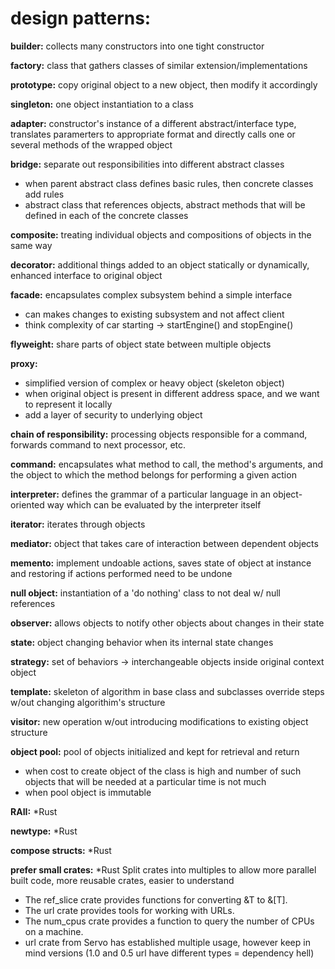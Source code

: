 # design patterns:

**builder:** collects many constructors into one tight constructor

**factory:** class that gathers classes of similar extension/implementations

**prototype:** copy original object to a new object, then modify it accordingly

**singleton:** one object instantiation to a class

**adapter:** constructor's instance of a different abstract/interface type, translates paramerters to appropriate format and directly calls one or several methods of the wrapped object

**bridge:** separate out responsibilities into different abstract classes
- when parent abstract class defines basic rules, then concrete classes add
rules
- abstract class that references objects, abstract methods that will be defined
in each of the concrete classes

**composite:** treating individual objects and compositions of objects in the same way

**decorator:** additional things added to an object statically or dynamically, enhanced interface to original object

**facade:** encapsulates complex subsystem behind a simple interface
- can makes changes to existing subsystem and not affect client
- think complexity of car starting -> startEngine() and stopEngine()

**flyweight:** share parts of object state between multiple objects

**proxy:** 
- simplified version of complex or heavy object (skeleton object)
- when original object is present in different address space, and we want
to represent it locally
- add a layer of security to underlying object

**chain of responsibility:** processing objects responsible for a command,
forwards command to next processor, etc.

**command:** encapsulates what method to call, the method's arguments, 
and the object to which the method belongs for performing a given action

**interpreter:** defines the grammar of a particular language in an 
object-oriented way which can be evaluated by the interpreter itself

**iterator:** iterates through objects

**mediator:** object that takes care of interaction between dependent objects

**memento:** implement undoable actions, saves state of object at instance and restoring if actions performed need to be undone

**null object:** instantiation of a 'do nothing' class to not deal w/ null references

**observer:** allows objects to notify other objects about changes in their state

**state:** object changing behavior when its internal state changes

**strategy:** set of behaviors -> interchangeable objects inside original context object

**template:** skeleton of algorithm in base class and subclasses override steps w/out changing algorithim's structure

**visitor:** new operation w/out introducing modifications to existing object structure

**object pool:** pool of objects initialized and kept for retrieval and return
- when cost to create object of the class is high
and number of such objects that will be needed at a particular time is not much
- when pool object is immutable

**RAII:** *Rust 

**newtype:** *Rust  

**compose structs:** *Rust

**prefer small crates:** *Rust  Split crates into multiples to allow more parallel built code, more reusable crates, easier to understand
- The ref_slice crate provides functions for converting &T to &[T].
- The url crate provides tools for working with URLs.
- The num_cpus crate provides a function to query the number of CPUs on a machine.
- url crate from Servo has established multiple usage, however keep in mind versions (1.0 and 0.5 url have different types = dependency hell)
